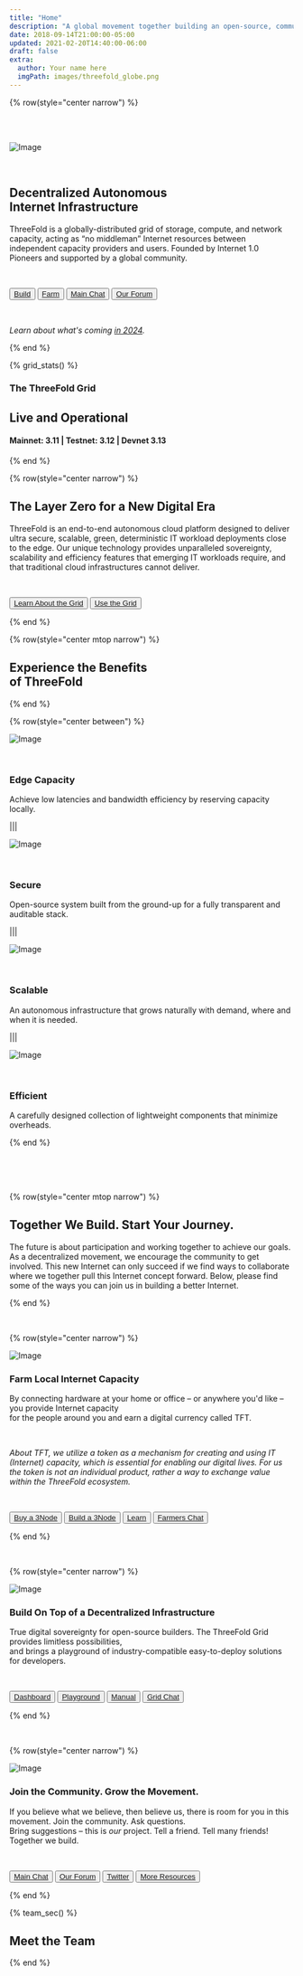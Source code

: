 ```yaml
---
title: "Home"
description: "A global movement together building an open-source, community-driven, decentralized Internet – from the ground up." # quotation marks to allow colons where used
date: 2018-09-14T21:00:00-05:00
updated: 2021-02-20T14:40:00-06:00
draft: false
extra:
  author: Your name here
  imgPath: images/threefold_globe.png
---
```


<!-- section 1 (header) -->

{% row(style="center narrow") %}

<br/>
<br/>

![Image](black_threefold_header.png#medium)

<br/>

## Decentralized Autonomous<br>Internet Infrastructure

ThreeFold is a globally-distributed grid of storage, compute, and network capacity, acting as “no middleman” Internet resources between independent capacity providers and users. Founded by Internet 1.0 Pioneers and supported by a global community.

<br>

<button>[Build](/build)</button>
<button>[Farm](/farm)</button>
<button>[Main Chat](https://t.me/threefold)</button>
<button>[Our Forum](https://forum.threefold.io)</button>

<br>

*Learn about what's coming [in 2024](/next).*

{% end %}

<!-- section 2 (Map) -->


{% grid_stats() %}

### The ThreeFold Grid

## **Live and Operational**

#### Mainnet: 3.11 | Testnet: 3.12 | Devnet 3.13

{% end %}

<!-- section 3 (EXPAND) -->

{% row(style="center narrow") %}

## The **Layer Zero** for a New Digital Era

ThreeFold is an end-to-end autonomous cloud platform designed to deliver ultra secure, scalable, green, deterministic IT workload deployments close to the edge. Our unique technology provides unparalleled  sovereignty, scalability and efficiency features that emerging IT workloads require, and that traditional cloud infrastructures cannot deliver.

<br>

<button>[Learn About the Grid](/grid)</button>
<button>[Use the Grid](/build)</button>

{% end %}

{% row(style="center mtop narrow") %}

## Experience the Benefits <br> of **ThreeFold**

{% end %}

{% row(style="center between") %}

![Image](edge_.png#medium)

<br/>

### **Edge Capacity**

Achieve low latencies and bandwidth efficiency by reserving capacity locally.

|||

![Image](secure_.png#medium)

<br/>

### **Secure**

Open-source system built from the ground-up for a fully transparent and auditable stack.

|||

![Image](scalable_.png#medium)

<br/>

### **Scalable**

An autonomous infrastructure that grows naturally with demand, where and when it is needed.

|||

![Image](efficient_.png#medium)

<br/>

### **Efficient**

A carefully designed collection of lightweight components that minimize overheads.

{% end %}

<br>
<br>
<br>

{% row(style="center mtop narrow") %}

## Together **We Build.** Start **Your Journey.**

The future is about participation and working together to achieve our goals. As a decentralized movement, we encourage the community to get involved. This new Internet can only succeed if we find ways to collaborate where we together pull this Internet concept forward. Below, please find some of the ways you can join us in building a better Internet. 

{% end %}

<br>

{% row(style="center narrow") %}

![Image](farm_.png#medium)

### **Farm** Local Internet Capacity

By connecting hardware at your home or office – or anywhere you'd like – you provide Internet capacity <br> for the people around you and earn a digital currency called TFT.

<br>

*About TFT, we utilize a token as a mechanism for creating and using IT (Internet) capacity, which is essential for enabling our digital lives. For us the token is not an individual product, rather a way to exchange value within the ThreeFold ecosystem.*

<br>

<button>[Buy a 3Node](http://marketplace.3node.global/)</button>
<button>[Build a 3Node](https://manual.grid.tf/farmers/3node_building/3node_building.html)</button>
<button>[Learn](https://manual.grid.tf/intro/grid3_howitworks.html)</button>
<button>[Farmers Chat](https://t.me/threefoldfarmers)</button>

{% end %}

<br>

{% row(style="center narrow") %}

![Image](build_.png#medium)

### Build On Top of a **Decentralized Infrastructure**

True digital sovereignty for open-source builders. The ThreeFold Grid provides limitless possibilities, <br> and brings a playground of industry-compatible easy-to-deploy solutions for developers.

<br>

<button>[Dashboard](https://dashboard.grid.tf/)</button>
<button>[Playground](https://playground.grid.tf)</button>
<button>[Manual](https://manual.grid.tf/)</button>
<button>[Grid Chat](https://t.me/threefoldtesting)</button>

{% end %}

<br>

{% row(style="center narrow") %}

![Image](community_.png#medium)

### Join the **Community.** Grow **the Movement.**

If you believe what we believe, then believe us, there is room for you in this movement. Join the community. Ask questions. <br> Bring suggestions – this is *our* project. Tell a friend. Tell many friends! Together we build.

<br>

<button>[Main Chat](https://t.me/threefold)</button>
<button>[Our Forum](https://threefold.io)</button>
<button>[Twitter](https://twitter.com/threefold_io)</button>
<button>[More Resources](/community)</button>

{% end %}

<!-- section 5 (THE TEAM) -->

{% team_sec() %}

## **Meet the Team**

{% end %}